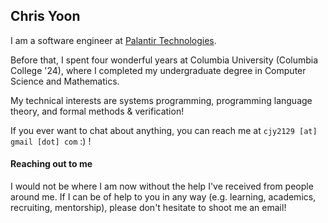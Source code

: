## Chris Yoon

I am a software engineer at [Palantir Technologies](https://www.palantir.com/impact/).

Before that, I spent four wonderful years at Columbia University (Columbia College '24),
where I completed my undergraduate degree in Computer Science and Mathematics.

My technical interests are systems programming, programming language theory, and formal methods & verification!

If you ever want to chat about anything, you can reach me at `cjy2129 [at] gmail [dot] com` :) !

#### Reaching out to me
I would not be where I am now without the help I've received from people around me. If I can be
of help to you in any way (e.g. learning, academics, recruiting, mentorship), please
don't hesitate to shoot me an email!
